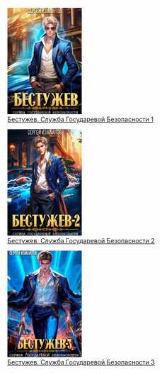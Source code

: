 ![](Бестужев.%20Служба%20Государевой%20Безопасности%201.jpg)  
[Бестужев. Служба Государевой Безопасности 1](Бестужев.%20Служба%20Государевой%20Безопасности%201.md)

![](Бестужев.%20Служба%20Государевой%20Безопасности%202.jpg)  
[Бестужев. Служба Государевой Безопасности 2](Бестужев.%20Служба%20Государевой%20Безопасности%202.md)

![](Бестужев.%20Служба%20Государевой%20Безопасности%203.jpg)  
[Бестужев. Служба Государевой Безопасности 3](Бестужев.%20Служба%20Государевой%20Безопасности%203.md)

